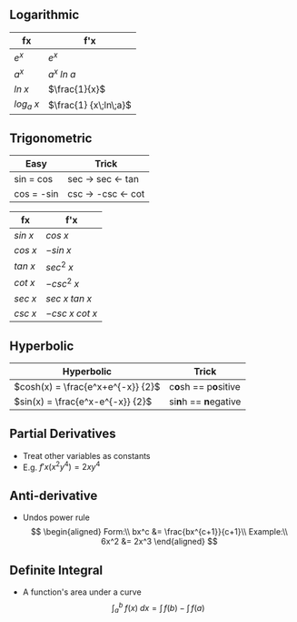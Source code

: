 ## Logarithmic

| fx         | f'x                   |
| ---------- | --------------------- |
| $e^x$      | $e^x$                 |
| $a^x$      | $a^x\;ln\;a$          |
| $ln\;x$    | $\frac{1}{x}$         |
| $log_a\;x$ | $\frac{1} {x\;ln\;a}$ |

## Trigonometric
| Easy       | Trick              |
| ---------- | ------------------ |
| sin = cos  | sec -> sec <- tan  |
| cos = -sin | csc -> -csc <- cot |

| fx       | f'x               |
| -------- | ----------------- |
| $sin\;x$ | $cos\;x$          |
| $cos\;x$ | $-sin\;x$         |
| $tan\;x$ | $sec^2\;x$        |
| $cot\;x$ | $-csc^2\;x$       |
| $sec\;x$ | $sec\;x\;tan\;x$  |
| $csc\;x$ | $-csc\;x\;cot\;x$ |

## Hyperbolic
| Hyperbolic                        | Trick                    |
| --------------------------------- | ------------------------ |
| $cosh(x) = \frac{e^x+e^{-x}} {2}$ | c**o**sh == p**o**sitive |
| $sin(x) = \frac{e^x-e^{-x}} {2}$  | si**n**h == **n**egative |

## Partial Derivatives
* Treat other variables as constants
* E.g. $f'x(x^2y^4) = 2xy^4$
## Anti-derivative
* Undos power rule
$$
\begin{aligned}
Form:\\
bx^c &= \frac{bx^{c+1}}{c+1}\\
Example:\\
6x^2 &= 2x^3
\end{aligned}
$$
## Definite Integral
* A function's area under a curve
$$
\int^{b}_{a}\;f(x)\;dx = \int\,f(b) - \int\,f(a)\
$$